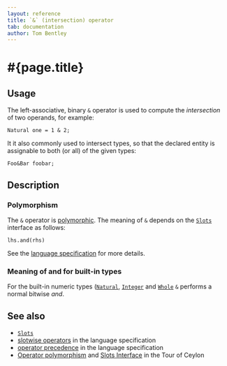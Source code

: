 ```yaml
---
layout: reference
title: `&` (intersection) operator
tab: documentation
author: Tom Bentley
---
```


# #{page.title}

## Usage 

The left-associative, binary `&` operator is used to compute the 
*intersection* of two operands, for example:

    Natural one = 1 & 2;

It it also commonly used to intersect types, so that the declared entity 
is assignable to both (or all) of the given types:

    Foo&Bar foobar;

## Description

### Polymorphism

The `&` operator is [polymorphic](/documentation/reference/operator/operator-polymorphism). 
The meaning of `&` depends on the 
[`Slots`](../../ceylon.language/Slots) interface as follows:

    lhs.and(rhs)

See the [language specification](#{site.urls.spec}#slotwiseoperators) for 
more details.

### Meaning of and for built-in types

For the built-in numeric types ([`Natural`](../../ceylon.language/Natural), 
[`Integer`](../../ceylon.language/Integer) and
[`Whole`](../../ceylon.language/Whole) 
`&` performs a normal bitwise *and*. 

## See also

* [`Slots`](../../ceylon.language/Slots)
* [slotwise operators](#{site.urls.spec}#slotwiseoperators) in the 
  language specification
* [operator precedence](#{site.urls.spec}#operatorprecedence) in the 
  language specification
* [Operator polymorphism](/documentation/tour/language-module/#operator_polymorphism) 
  and 
  [Slots Interface](/documentation/tour/language-module/#the_slots_interface) 
  in the Tour of Ceylon

